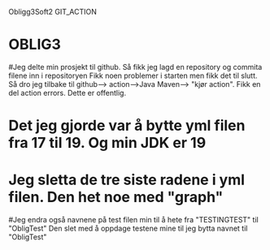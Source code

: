  Obligg3Soft2
GIT_ACTION
# OBLIG3
#Jeg delte min prosjekt til github. Så fikk jeg lagd en repository og commita filene inn i repositoryen
Fikk noen problemer i starten men fikk det til slutt. Så dro jeg tilbake til github--> action-->Java Maven--> "kjør action". Fikk en del action errors. Dette er offentlig.
# Det jeg gjorde var å bytte yml filen fra 17 til 19. Og min JDK er 19
# Jeg sletta de tre siste radene i yml filen. Den het noe med "graph"
#Jeg endra også navnene på test filen min til å hete fra "TESTINGTEST" til "ObligTest"
Den slet med å oppdage testene mine til jeg bytta navnet til "ObligTest"
